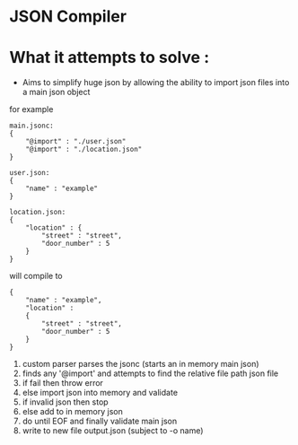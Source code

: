 # JSON Compiler

# What it attempts to solve :
- Aims to simplify huge json by allowing the ability to import json files into a main json object

for example

```
main.jsonc:
{
    "@import" : "./user.json"
    "@import" : "./location.json"
}

user.json:
{
    "name" : "example"
}

location.json:
{
    "location" : {
        "street" : "street",
        "door_number" : 5
    }
}
```

will compile to

```
{
    "name" : "example",
    "location" : 
    {
        "street" : "street",
        "door_number" : 5
    }
}
```
1. custom parser parses the jsonc (starts an in memory main json)
2. finds any '@import' and attempts to find the relative file path json file
3. if fail then throw error
4. else import json into memory and validate
5. if invalid json then stop
6. else add to in memory json
7. do until EOF and finally validate main json
8. write to new file output.json (subject to -o name)
